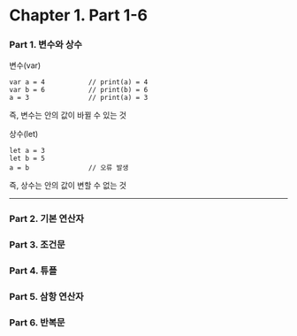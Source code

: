 # Chapter 1. Part 1-6


### Part 1. 변수와 상수
변수(var)

    var a = 4           // print(a) = 4
    var b = 6           // print(b) = 6
    a = 3               // print(a) = 3
    
즉, 변수는 안의 값이 바뀔 수 있는 것

상수(let)

    let a = 3
    let b = 5 
    a = b               // 오류 발생

즉, 상수는 안의 값이 변할 수 없는 것

---
### Part 2. 기본 연산자
### Part 3. 조건문
### Part 4. 튜플
### Part 5. 삼항 연산자
### Part 6. 반복문


